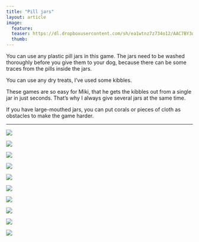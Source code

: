 ```yaml
---
title: "Pill jars"
layout: article
image:
  feature:
  teaser: https://dl.dropboxusercontent.com/sh/ea1wtnz7z734o12/AAC7BY3d4hzX-UCKo2XMbO0la/aktivointi/pilleripurkit/DSC58351-245px.jpg
  thumb:
---
```


You can use any plastic pill jars in this game. The jars need to be washed thoroughly before you give them to your dog, because there can be some traces from the pills inside the jars.

You can use any dry treats, I’ve used some kibbles.

These games are so easy for Miki, that he gets the kibbles out from a single jar in just seconds. That’s why I always give several jars at the same time.

If you have large-mouthed jars, you can put corals or pieces of cloth as obstacles to make the game harder.

---

[![](https://dl.dropboxusercontent.com/sh/ea1wtnz7z734o12/AABsW7uG6_I2Kkl8FmGNV_CMa/aktivointi/pilleripurkit/DSC58351-800px.jpg)](https://dl.dropboxusercontent.com/sh/ea1wtnz7z734o12/AABweK9YlwLfL2geVQFMHaZGa/aktivointi/pilleripurkit/DSC58351.jpg)

[![](https://dl.dropboxusercontent.com/sh/ea1wtnz7z734o12/AACcQtNy4NCiHDab6Iv-TL85a/aktivointi/pilleripurkit/DSC58362-800px.jpg)](https://dl.dropboxusercontent.com/sh/ea1wtnz7z734o12/AACRDAwqgwObeX_lF59bA3Aha/aktivointi/pilleripurkit/DSC58362.jpg)

[![](https://dl.dropboxusercontent.com/sh/ea1wtnz7z734o12/AAA5nDtTx5-pzpu-BKHKz-nra/aktivointi/pilleripurkit/DSC58407-800px.jpg)](https://dl.dropboxusercontent.com/sh/ea1wtnz7z734o12/AADsTtoOE_oi4bU2LagQuwcZa/aktivointi/pilleripurkit/DSC58407.jpg)

[![](https://dl.dropboxusercontent.com/sh/ea1wtnz7z734o12/AAD8LkdOlBXSmkIiO4B-aNcHa/aktivointi/pilleripurkit/DSC58421-800px.jpg)](https://dl.dropboxusercontent.com/sh/ea1wtnz7z734o12/AAAQaNa-i_ncPiTP-vuQTiOZa/aktivointi/pilleripurkit/DSC58421.jpg)

[![](https://dl.dropboxusercontent.com/sh/ea1wtnz7z734o12/AACWFfdllUCjZU0kR32EBeuua/aktivointi/pilleripurkit/DSC58428-800px.jpg)](https://dl.dropboxusercontent.com/sh/ea1wtnz7z734o12/AABrVcvCIW-OmmRoJb2XMLSBa/aktivointi/pilleripurkit/DSC58428.jpg)

[![](https://dl.dropboxusercontent.com/sh/ea1wtnz7z734o12/AAAWzYeyW6awds_msIC3KJFva/aktivointi/pilleripurkit/DSC58465-800px.jpg)](https://dl.dropboxusercontent.com/sh/ea1wtnz7z734o12/AAB58rc2t_CbKFJfhaqCA8_ja/aktivointi/pilleripurkit/DSC58465.jpg)

[![](https://dl.dropboxusercontent.com/sh/ea1wtnz7z734o12/AAA5dopE0Ujd7a5C4sVko9O6a/aktivointi/pilleripurkit/DSC58472-800px.jpg)](https://dl.dropboxusercontent.com/sh/ea1wtnz7z734o12/AADVMwDTya-NUg4-uK4F1E4Oa/aktivointi/pilleripurkit/DSC58472.jpg)

[![](https://dl.dropboxusercontent.com/sh/ea1wtnz7z734o12/AAAJOZtk8Nj1mbDrrbeCiqvna/aktivointi/pilleripurkit/DSC58485-800px.jpg)](https://dl.dropboxusercontent.com/sh/ea1wtnz7z734o12/AACrXsjVunUTXbyOuVoLCXy2a/aktivointi/pilleripurkit/DSC58485.jpg)

[![](https://dl.dropboxusercontent.com/sh/ea1wtnz7z734o12/AACJIS5ojcwG72qcKlZ6hCn-a/aktivointi/pilleripurkit/DSC60994-800px.jpg)](https://dl.dropboxusercontent.com/sh/ea1wtnz7z734o12/AADiMzttr5cE9juoY_P2MK_Ma/aktivointi/pilleripurkit/DSC60994.jpg)

[![](https://dl.dropboxusercontent.com/sh/ea1wtnz7z734o12/AAAQef0Lwv4kmWDU6AXZTSkTa/aktivointi/pilleripurkit/DSC60998-800px.jpg)](https://dl.dropboxusercontent.com/sh/ea1wtnz7z734o12/AAA8ew5w9bBoW58kM7zXrOgPa/aktivointi/pilleripurkit/DSC60998.jpg)
